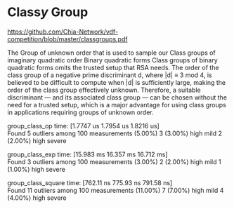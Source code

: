 # Class*y* Group


https://github.com/Chia-Network/vdf-competition/blob/master/classgroups.pdf

The Group of unknown order that is used to sample our Class groups of imaginary quadratic order
Binary quadratic forms 
Class groups of binary quadratic forms omits the trusted setup that RSA needs.
The order of the class group of a negative prime discriminant d, where |d| ≡ 3 mod 4, 
is believed to be difficult to compute when |d| is sufficiently large, making the order 
of the class group effectively unknown. Therefore, a suitable discriminant — and its associated 
class group — can be chosen without the need for a trusted setup, which is a major advantage for 
using class groups in applications requiring groups of unknown order.


group_class_op          time:   [1.7747 us 1.7954 us 1.8216 us]                            
Found 5 outliers among 100 measurements (5.00%)
  3 (3.00%) high mild
  2 (2.00%) high severe

group_class_exp         time:   [15.983 ms 16.357 ms 16.712 ms]                             
Found 3 outliers among 100 measurements (3.00%)
  2 (2.00%) high mild
  1 (1.00%) high severe

group_class_square      time:   [762.11 ns 775.93 ns 791.58 ns]                                
Found 11 outliers among 100 measurements (11.00%)
  7 (7.00%) high mild
  4 (4.00%) high severe

